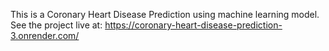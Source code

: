 This is a Coronary Heart Disease Prediction using machine learning model. 
See the project live at: https://coronary-heart-disease-prediction-3.onrender.com/

